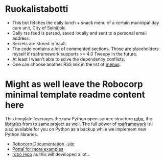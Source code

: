 # Ruokalistabotti
* This bot fetches the daily lunch + snack menu of a certain municipal day care unit, City of Seinäjoki.
* Daily rss feed is parsed, saved locally and sent to a personal email address.
* Secrets are stored in Vault.
* The code contains a lot of commented sections. Those are placeholders myself if rpaframework supports >= 4.0 Tweepy in the future.
* At least I wasn't able to solve the dependency conflicts.
* One can choose another RSS link in the list of [menus](https://ruokalistat.seinajoki.fi/AromieMenus/FI/Default/tervetuloa).

# Might as well leave the Robocorp minimal template readme content here
This template leverages the new Python open-source structure [robo](https://github.com/robocorp/robo), the [libraries](https://github.com/robocorp/robo#libraries) from to same project as well. The full power of [rpaframework](https://github.com/robocorp/rpaframework) is also available for you on Python as a backup while we implement new Python libraries.

* [Robocorp Documentation -site](https://robocorp.com/docs)
* [Portal for more examples](https://robocorp.com/portal)
* [robo repo](https://github.com/robocorp/robo) as this will developed a lot...